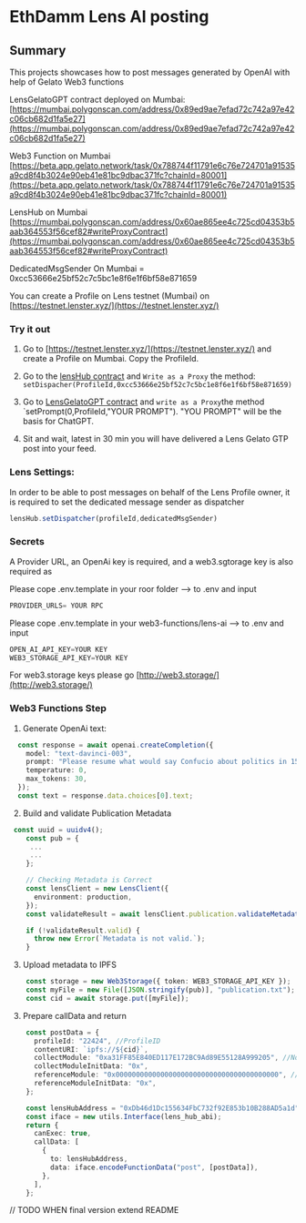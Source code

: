 # EthDamm Lens AI posting

## Summary
This projects showcases how to post messages generated by OpenAI with help of Gelato Web3 functions

LensGelatoGPT contract deployed on Mumbai: [https://mumbai.polygonscan.com/address/0x89ed9ae7efad72c742a97e42c06cb682d1fa5e27](https://mumbai.polygonscan.com/address/0x89ed9ae7efad72c742a97e42c06cb682d1fa5e27)

Web3 Function on Mumbai [https://beta.app.gelato.network/task/0x788744f11791e6c76e724701a91535a9cd8f4b3024e90eb41e81bc9dbac371fc?chainId=80001](https://beta.app.gelato.network/task/0x788744f11791e6c76e724701a91535a9cd8f4b3024e90eb41e81bc9dbac371fc?chainId=80001)

LensHub on Mumbai [https://mumbai.polygonscan.com/address/0x60ae865ee4c725cd04353b5aab364553f56cef82#writeProxyContract](https://mumbai.polygonscan.com/address/0x60ae865ee4c725cd04353b5aab364553f56cef82#writeProxyContract)


DedicatedMsgSender On Mumbai = 0xcc53666e25bf52c7c5bc1e8f6e1f6bf58e871659

You can create a Profile on Lens testnet (Mumbai) on [https://testnet.lenster.xyz/](https://testnet.lenster.xyz/)

### Try it out

1) Go to [https://testnet.lenster.xyz/](https://testnet.lenster.xyz/) and create a Profile on Mumbai. Copy the ProfileId.

2) Go to the [lensHub contract](https://mumbai.polygonscan.com/address/0x60ae865ee4c725cd04353b5aab364553f56cef82#writeProxyContract) and `Write as a Proxy` the method: `setDispacher(ProfileId,0xcc53666e25bf52c7c5bc1e8f6e1f6bf58e871659)` 

3) Go to [LensGelatoGPT contract](https://mumbai.polygonscan.com/address/0x89ed9ae7efad72c742a97e42c06cb682d1fa5e27) and `write as a Proxy`the method `setPrompt(0,ProfileId,"YOUR PROMPT"). "YOU PROMPT" will be the basis for ChatGPT.

4) Sit and wait, latest in 30 min you will have delivered a Lens Gelato GTP post into your feed. 

### Lens Settings:
In order to be able to post messages on behalf of the Lens Profile owner, it is required to set the dedicated message sender as dispatcher

```ts
lensHub.setDispatcher(profileId,dedicatedMsgSender)
```

### Secrets
A Provider URL, an OpenAi key is required, and a web3.sgtorage key is also required as

Please cope .env.template in your roor folder --> to .env and input 
```ts
PROVIDER_URLS= YOUR RPC
```

Please cope .env.template in your web3-functions/lens-ai  --> to .env and input 
```ts
OPEN_AI_API_KEY=YOUR KEY
WEB3_STORAGE_API_KEY=YOUR KEY
```


For web3.storage keys please go [http://web3.storage/](http://web3.storage/)


### Web3 Functions Step

1) Generate OpenAi text:
```ts
  const response = await openai.createCompletion({
    model: "text-davinci-003",
    prompt: "Please resume what would say Confucio about politics in 15 words",
    temperature: 0,
    max_tokens: 30,
  });
  const text = response.data.choices[0].text;
```

2)  Build and validate Publication Metadata
```ts
 const uuid = uuidv4();
    const pub = {
     ...
     ...
    };

    // Checking Metadata is Correct
    const lensClient = new LensClient({
      environment: production,
    });
    const validateResult = await lensClient.publication.validateMetadata(pub);

    if (!validateResult.valid) {
      throw new Error(`Metadata is not valid.`);
    }
```

3) Upload metadata to IPFS

```ts
    const storage = new Web3Storage({ token: WEB3_STORAGE_API_KEY });
    const myFile = new File([JSON.stringify(pub)], "publication.txt");
    const cid = await storage.put([myFile]);
```


3)  Prepare callData and return
```ts
    const postData = {
      profileId: "22424", //ProfileID
      contentURI: `ipfs://${cid}`,
      collectModule: "0xa31FF85E840ED117E172BC9Ad89E55128A999205", //No collect Module
      collectModuleInitData: "0x",
      referenceModule: "0x0000000000000000000000000000000000000000", // reference Module
      referenceModuleInitData: "0x",
    };

    const lensHubAddress = "0xDb46d1Dc155634FbC732f92E853b10B288AD5a1d";
    const iface = new utils.Interface(lens_hub_abi);
    return {
      canExec: true,
      callData: [
        {
          to: lensHubAddress,
          data: iface.encodeFunctionData("post", [postData]),
        },
      ],
    };
```

// TODO WHEN final version extend README